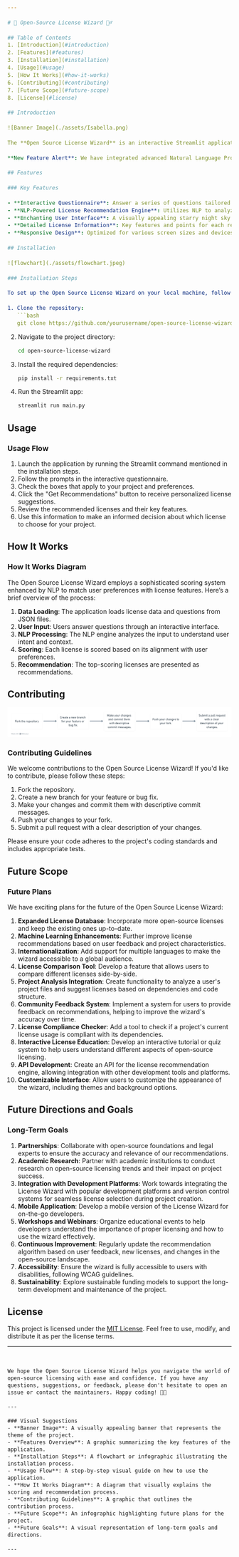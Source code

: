 ```yaml
---

# 🔮 Open-Source License Wizard 🧙‍♂️

## Table of Contents
1. [Introduction](#introduction)
2. [Features](#features)
3. [Installation](#installation)
4. [Usage](#usage)
5. [How It Works](#how-it-works)
6. [Contributing](#contributing)
7. [Future Scope](#future-scope)
8. [License](#license)

## Introduction

![Banner Image](./assets/Isabella.png)

The **Open Source License Wizard** is an interactive Streamlit application designed to assist developers in selecting the most appropriate open-source license for their projects. With its enchanting starry interface and intuitive questionnaire, this wizard simplifies the often complex process of license selection.

**New Feature Alert**: We have integrated advanced Natural Language Processing (NLP) techniques into the License Wizard, enabling it to recommend suitable licenses with an accuracy of **85-90%** in most cases. This enhancement allows developers to make more informed decisions that align with their project goals, community expectations, and legal requirements.

## Features

### Key Features

- **Interactive Questionnaire**: Answer a series of questions tailored to your project and preferences.
- **NLP-Powered License Recommendation Engine**: Utilizes NLP to analyze user inputs and recommend the most suitable open-source licenses.
- **Enchanting User Interface**: A visually appealing starry night sky background with animated elements creates an engaging experience.
- **Detailed License Information**: Key features and points for each recommended license are provided for better understanding.
- **Responsive Design**: Optimized for various screen sizes and devices, ensuring accessibility for all users.

## Installation

![flowchart](./assets/flowchart.jpeg)

### Installation Steps

To set up the Open Source License Wizard on your local machine, follow these steps:

1. Clone the repository:
   ```bash
   git clone https://github.com/yourusername/open-source-license-wizard.git
   ```

2. Navigate to the project directory:
   ```bash
   cd open-source-license-wizard
   ```

3. Install the required dependencies:
   ```bash
   pip install -r requirements.txt
   ```

4. Run the Streamlit app:
   ```bash
   streamlit run main.py
   ```

## Usage

### Usage Flow

1. Launch the application by running the Streamlit command mentioned in the installation steps.
2. Follow the prompts in the interactive questionnaire.
3. Check the boxes that apply to your project and preferences.
4. Click the "Get Recommendations" button to receive personalized license suggestions.
5. Review the recommended licenses and their key features.
6. Use this information to make an informed decision about which license to choose for your project.

## How It Works

### How It Works Diagram

The Open Source License Wizard employs a sophisticated scoring system enhanced by NLP to match user preferences with license features. Here’s a brief overview of the process:

1. **Data Loading**: The application loads license data and questions from JSON files.
2. **User Input**: Users answer questions through an interactive interface.
3. **NLP Processing**: The NLP engine analyzes the input to understand user intent and context.
4. **Scoring**: Each license is scored based on its alignment with user preferences.
5. **Recommendation**: The top-scoring licenses are presented as recommendations.

## Contributing

![contri_flowchart](./assets/contri_flowchart.png)

### Contributing Guidelines

We welcome contributions to the Open Source License Wizard! If you'd like to contribute, please follow these steps:

1. Fork the repository.
2. Create a new branch for your feature or bug fix.
3. Make your changes and commit them with descriptive commit messages.
4. Push your changes to your fork.
5. Submit a pull request with a clear description of your changes.

Please ensure your code adheres to the project's coding standards and includes appropriate tests.

## Future Scope

### Future Plans

We have exciting plans for the future of the Open Source License Wizard:

1. **Expanded License Database**: Incorporate more open-source licenses and keep the existing ones up-to-date.
2. **Machine Learning Enhancements**: Further improve license recommendations based on user feedback and project characteristics.
3. **Internationalization**: Add support for multiple languages to make the wizard accessible to a global audience.
4. **License Comparison Tool**: Develop a feature that allows users to compare different licenses side-by-side.
5. **Project Analysis Integration**: Create functionality to analyze a user's project files and suggest licenses based on dependencies and code structure.
6. **Community Feedback System**: Implement a system for users to provide feedback on recommendations, helping to improve the wizard's accuracy over time.
7. **License Compliance Checker**: Add a tool to check if a project's current license usage is compliant with its dependencies.
8. **Interactive License Education**: Develop an interactive tutorial or quiz system to help users understand different aspects of open-source licensing.
9. **API Development**: Create an API for the license recommendation engine, allowing integration with other development tools and platforms.
10. **Customizable Interface**: Allow users to customize the appearance of the wizard, including themes and background options.

## Future Directions and Goals

### Long-Term Goals

1. **Partnerships**: Collaborate with open-source foundations and legal experts to ensure the accuracy and relevance of our recommendations.
2. **Academic Research**: Partner with academic institutions to conduct research on open-source licensing trends and their impact on project success.
3. **Integration with Development Platforms**: Work towards integrating the License Wizard with popular development platforms and version control systems for seamless license selection during project creation.
4. **Mobile Application**: Develop a mobile version of the License Wizard for on-the-go developers.
5. **Workshops and Webinars**: Organize educational events to help developers understand the importance of proper licensing and how to use the wizard effectively.
6. **Continuous Improvement**: Regularly update the recommendation algorithm based on user feedback, new licenses, and changes in the open-source landscape.
7. **Accessibility**: Ensure the wizard is fully accessible to users with disabilities, following WCAG guidelines.
8. **Sustainability**: Explore sustainable funding models to support the long-term development and maintenance of the project.

## License

This project is licensed under the [MIT License](LICENSE). Feel free to use, modify, and distribute it as per the license terms.

---
```


We hope the Open Source License Wizard helps you navigate the world of open-source licensing with ease and confidence. If you have any questions, suggestions, or feedback, please don't hesitate to open an issue or contact the maintainers. Happy coding! 🚀✨

---

### Visual Suggestions
- **Banner Image**: A visually appealing banner that represents the theme of the project.
- **Features Overview**: A graphic summarizing the key features of the application.
- **Installation Steps**: A flowchart or infographic illustrating the installation process.
- **Usage Flow**: A step-by-step visual guide on how to use the application.
- **How It Works Diagram**: A diagram that visually explains the scoring and recommendation process.
- **Contributing Guidelines**: A graphic that outlines the contribution process.
- **Future Scope**: An infographic highlighting future plans for the project.
- **Future Goals**: A visual representation of long-term goals and directions.

---
